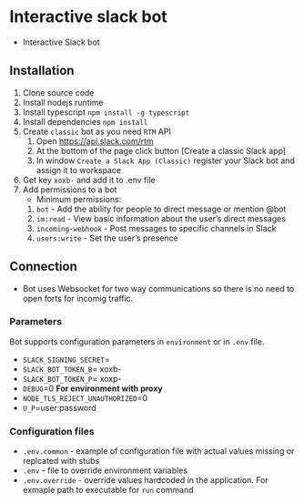 # Interactive slack bot

- Interactive Slack bot

## Installation

1. Clone source code
1. Install nodejs runtime
1. Install typescript `npm install -g typescript`
1. Install dependencies `npm install`
1. Create `classic` bot as you need `RTM` API
   1. Open https://api.slack.com/rtm
   1. At the bottom of the page click button [Create a classic Slack app]
   1. In window `Create a Slack App (Classic)` register your Slack bot and assign it to workspace
1. Get key `xoxb-` and add it to .env file
1. Add permissions to a bot
   - Minimum permissions:
   1. `bot` - Add the ability for people to direct message or mention @bot
   2. `im:read` - View basic information about the user’s direct messages
   3. `incoming-webhook` - Post messages to specific channels in Slack
   4. `users:write` - Set the user’s presence

## Connection
- Bot uses Websocket for two way communications so there is no need to open forts for incomig traffic.

### Parameters

Bot supports configuration parameters in `environment` or in `.env` file.
- `SLACK_SIGNING_SECRET`=
- `SLACK_BOT_TOKEN_B`= xoxb-
- `SLACK_BOT_TOKEN_P`= xoxp-
- `DEBUG`=0
**For environment with proxy**
- `NODE_TLS_REJECT_UNAUTHORIZED`=0
- `U_P`=user:password

### Configuration files
- `.env.common` - example of configuration file with actual values missing or replcated with stubs
- `.env` - file to override environment variables
- `.env.override` - override values hardcoded in the application. For exmaple path to executable for `run` command
